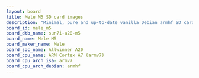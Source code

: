 ```yaml
---
layout: board
title: Mele M5 SD card images
description: "Minimal, pure and up-to-date vanilla Debian armhf SD card images for Mele M5 by Mele, SoC: Allwinner A20, CPU ISA: armv7"
board_id: mele_m5
board_dtb_name: sun7i-a20-m5
board_name: Mele M5
board_maker_name: Mele
board_soc_name: Allwinner A20
board_cpu_name: ARM Cortex A7 (armv7)
board_cpu_arch_isa: armv7
board_cpu_arch_debian: armhf
---
```

